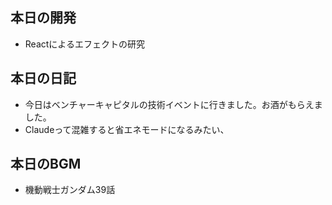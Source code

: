 ## 本日の開発
- Reactによるエフェクトの研究

## 本日の日記
- 今日はベンチャーキャピタルの技術イベントに行きました。お酒がもらえました。
- Claudeって混雑すると省エネモードになるみたい、

## 本日のBGM
- 機動戦士ガンダム39話